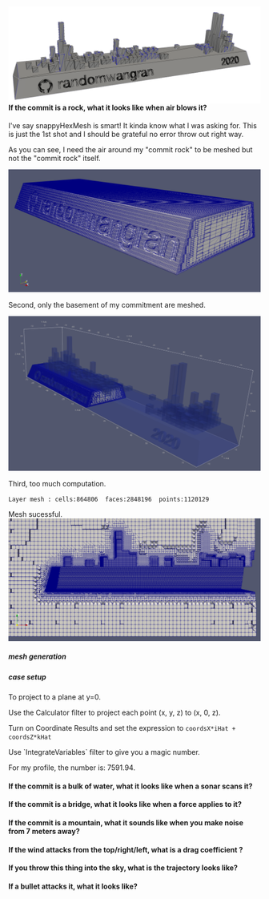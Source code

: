 <img src="banner.png" align="right">

#### If the commit is a rock, what it looks like when air blows it?
I've say snappyHexMesh is smart! It kinda know what I was asking for.
This is just the 1st shot and I should be grateful no error throw out
right way.

As you can see, I need the air around my "commit rock" to be meshed
but not the "commit rock" itself.

![img](fig/2021-03-02_14-54-01.png)

Second, only the basement of my commitment are meshed.

![img](fig/2021-03-02_14-56-05.png)

Third, too much computation.

    Layer mesh : cells:864806  faces:2848196  points:1120129

Mesh sucessful.
![img](fig/2021-03-03_12-09-49.png)
##### mesh generation
##### case setup
To project to a plane at y=0.

Use the Calculator filter to project each point (x, y, z) to (x, 0, z).

Turn on Coordinate Results and set the expression to `coordsX*iHat + coordsZ*kHat`

Use \`IntegrateVariables\` filter to give you a magic number.

For my profile, the number is: 7591.94.



#### If the commit is a bulk of water, what it looks like when a sonar scans it?
#### If the commit is a bridge, what it looks like when a force applies to it?
#### If the commit is a mountain, what it sounds like when you make noise from 7 meters away?
#### If the wind attacks from the top/right/left, what is a drag coefficient ?
#### If you throw this thing into the sky, what is the trajectory looks like?
#### If a bullet attacks it, what it looks like?
